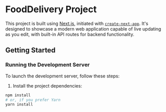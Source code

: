 # FoodDelivery Project

This project is built using [Next.js](https://nextjs.org/), initiated with [`create-next-app`](https://github.com/vercel/next.js/tree/canary/packages/create-next-app). It's designed to showcase a modern web application capable of live updating as you edit, with built-in API routes for backend functionality.

## Getting Started

### Running the Development Server

To launch the development server, follow these steps:

1. Install the project dependencies:

```bash
npm install
# or, if you prefer Yarn
yarn install
